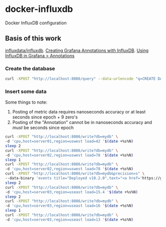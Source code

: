 # docker-influxdb
Docker InfluxDB configuration

## Basis of this work
[influxdata/influxdb](https://github.com/influxdata/influxdb).
[Creating Grafana Annotations with InfluxDB](https://maxchadwick.xyz/blog/grafana-influxdb-annotations).
[Using InfluxDB in Grafana > Annotations](http://docs.grafana.org/features/datasources/influxdb/#annotations)

### Create the database
```bash
curl -XPOST "http://localhost:8086/query" --data-urlencode "q=CREATE DATABASE mydb"
```

### Insert some data
Some things to note:
1. Posting of metric data requires nanoseconds accuracy or at least seconds since epoch + 9 zero's
2. Posting of the "Annotation" cannot be in nanoseconds accuracy and *must* be seconds since epoch

```bash
curl -XPOST "http://localhost:8086/write?db=mydb" \
-d 'cpu,host=server01,region=uswest load=42 '$(date +%s%N)
sleep 2
curl -XPOST "http://localhost:8086/write?db=mydb" \
-d 'cpu,host=server02,region=uswest load=78 '$(date +%s%N)
sleep 1
curl -XPOST "http://localhost:8086/write?db=mydb" \
-d 'cpu,host=server02,region=uswest load=78 '$(date +%s%N)
curl -XPOST "http://localhost:8086/write?db=mydb&precision=s" \
--data-binary 'events title="Deployed v10.2.0",text="<a href='https://github.com'>Release notes</a>",tags="these,are,the,tags" '$(date +%s)
sleep 2
curl -XPOST "http://localhost:8086/write?db=mydb" \
-d 'cpu,host=server03,region=useast load=15.4 '$(date +%s%N)
sleep 2
curl -XPOST "http://localhost:8086/write?db=mydb" \
-d 'cpu,host=server03,region=useast load=16 '$(date +%s%N)
sleep 1
curl -XPOST "http://localhost:8086/write?db=mydb" \
-d 'cpu,host=server03,region=useast load=13 '$(date +%s%N)
```

